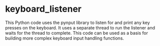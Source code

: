# keyboard_listener
This Python code uses the pynput library to listen for and print any key presses on the keyboard. It uses a separate thread to run the listener and waits for the thread to complete. This code can be used as a basis for building more complex keyboard input handling functions.
